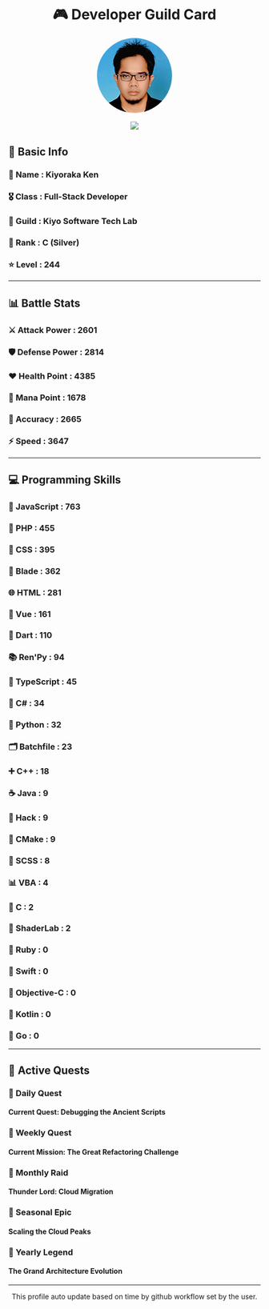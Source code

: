 <div align="center">

# 🎮 Developer Guild Card

<!-- Replace with your profile image -->
<img src="./assets/profile.png" width="150" height="150" style="border-radius: 50%"/>

![](https://komarev.com/ghpvc/?username=Kiyoraka&style=flat)
</div>

##  📌 Basic Info
### 👤 Name : Kiyoraka Ken
### 🎖️ Class : Full-Stack Developer
### 🎪 Guild : Kiyo Software Tech Lab 
### 🥈 Rank : C (Silver)
### ⭐ Level : 244

---
## 📊 Battle Stats

### ⚔️ Attack Power  : 2601 
### 🛡️ Defense Power : 2814 
### ❤️ Health Point  : 4385 
### 🔮 Mana Point    : 1678 
### 🎯 Accuracy      : 2665 
### ⚡ Speed         : 3647

---
## 💻 Programming Skills

### 📜 JavaScript : 763
### 🐘 PHP : 455
### 🎨 CSS : 395
### 🧷 Blade : 362
### 🌐 HTML : 281
### 💚 Vue : 161
### 🎯 Dart : 110
### 📚 Ren'Py : 94
### 🔷 TypeScript : 45
### 🎯 C# : 34
### 🐍 Python : 32
### 🗂️ Batchfile : 23
### ➕ C++ : 18
### ☕ Java : 9
### 🧬 Hack : 9
### 🧱 CMake : 9
### 🎨 SCSS : 8
### 📊 VBA : 4
### 🎯 C : 2
### 📄 ShaderLab : 2
### 💎 Ruby : 0
### 📱 Swift : 0
### 🍎 Objective-C : 0
### 🔰 Kotlin : 0
### 🐹 Go : 0

---
## 📜 Active Quests

### 🌅 Daily Quest

#### Current Quest: Debugging the Ancient Scripts

### 📅 Weekly Quest
#### Current Mission: The Great Refactoring Challenge

### 🌙 Monthly Raid
#### Thunder Lord: Cloud Migration

### 🌠 Seasonal Epic
#### Scaling the Cloud Peaks

### 👑 Yearly Legend
#### The Grand Architecture Evolution

---
<div align="center">
  This profile auto update based on time by github workflow set by the user.
</div>